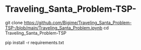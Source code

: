 # Traveling_Santa_Problem-TSP-


git clone https://github.com/Bigime/Traveling_Santa_Problem-TSP-/blob/main/Traveling_Santa_Problem.ipynb
cd Traveling_Santa_Problem-TSP

pip install -r requirements.txt
